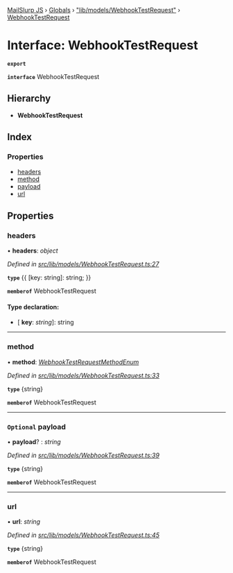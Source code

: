 [MailSlurp JS](../README.md) › [Globals](../globals.md) › ["lib/models/WebhookTestRequest"](../modules/_lib_models_webhooktestrequest_.md) › [WebhookTestRequest](_lib_models_webhooktestrequest_.webhooktestrequest.md)

# Interface: WebhookTestRequest

**`export`** 

**`interface`** WebhookTestRequest

## Hierarchy

* **WebhookTestRequest**

## Index

### Properties

* [headers](_lib_models_webhooktestrequest_.webhooktestrequest.md#headers)
* [method](_lib_models_webhooktestrequest_.webhooktestrequest.md#method)
* [payload](_lib_models_webhooktestrequest_.webhooktestrequest.md#optional-payload)
* [url](_lib_models_webhooktestrequest_.webhooktestrequest.md#url)

## Properties

###  headers

• **headers**: *object*

*Defined in [src/lib/models/WebhookTestRequest.ts:27](https://github.com/mailslurp/mailslurp-client-ts-js/blob/fc9510a/src/lib/models/WebhookTestRequest.ts#L27)*

**`type`** {{ [key: string]: string; }}

**`memberof`** WebhookTestRequest

#### Type declaration:

* \[ **key**: *string*\]: string

___

###  method

• **method**: *[WebhookTestRequestMethodEnum](../enums/_lib_models_webhooktestrequest_.webhooktestrequestmethodenum.md)*

*Defined in [src/lib/models/WebhookTestRequest.ts:33](https://github.com/mailslurp/mailslurp-client-ts-js/blob/fc9510a/src/lib/models/WebhookTestRequest.ts#L33)*

**`type`** {string}

**`memberof`** WebhookTestRequest

___

### `Optional` payload

• **payload**? : *string*

*Defined in [src/lib/models/WebhookTestRequest.ts:39](https://github.com/mailslurp/mailslurp-client-ts-js/blob/fc9510a/src/lib/models/WebhookTestRequest.ts#L39)*

**`type`** {string}

**`memberof`** WebhookTestRequest

___

###  url

• **url**: *string*

*Defined in [src/lib/models/WebhookTestRequest.ts:45](https://github.com/mailslurp/mailslurp-client-ts-js/blob/fc9510a/src/lib/models/WebhookTestRequest.ts#L45)*

**`type`** {string}

**`memberof`** WebhookTestRequest

